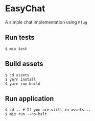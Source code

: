 # EasyChat

A simple chat implementation using `Plug`

## Run tests

```
$ mix test
```

## Build assets

```
$ cd assets
$ yarn install
$ yarn run build
```

## Run application

```
$ cd .. # If you are still in assets...
$ mix run --no-halt
```
